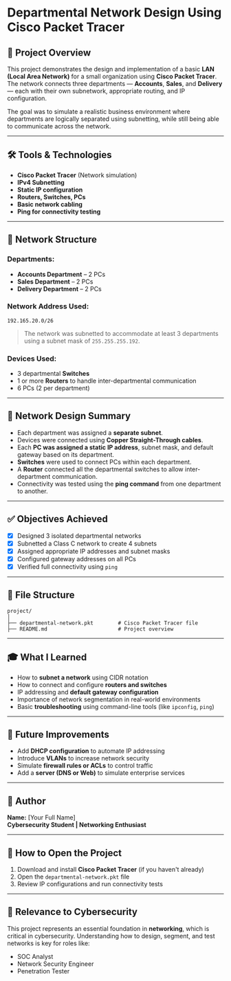 
# Departmental Network Design Using Cisco Packet Tracer

## 📁 Project Overview

This project demonstrates the design and implementation of a basic **LAN (Local Area Network)** for a small organization using **Cisco Packet Tracer**. The network connects three departments — **Accounts**, **Sales**, and **Delivery** — each with their own subnetwork, appropriate routing, and IP configuration.

The goal was to simulate a realistic business environment where departments are logically separated using subnetting, while still being able to communicate across the network.

---

## 🛠️ Tools & Technologies
- **Cisco Packet Tracer** (Network simulation)
- **IPv4 Subnetting**
- **Static IP configuration**
- **Routers, Switches, PCs**
- **Basic network cabling**
- **Ping for connectivity testing**

---

## 🧱 Network Structure

### Departments:
- **Accounts Department** – 2 PCs
- **Sales Department** – 2 PCs
- **Delivery Department** – 2 PCs

### Network Address Used:
```
192.165.20.0/26
```

> The network was subnetted to accommodate at least 3 departments using a subnet mask of `255.255.255.192`.

### Devices Used:
- 3 departmental **Switches**
- 1 or more **Routers** to handle inter-departmental communication
- 6 PCs (2 per department)

---

## 📡 Network Design Summary

- Each department was assigned a **separate subnet**.
- Devices were connected using **Copper Straight-Through cables**.
- Each **PC was assigned a static IP address**, subnet mask, and default gateway based on its department.
- **Switches** were used to connect PCs within each department.
- A **Router** connected all the departmental switches to allow inter-department communication.
- Connectivity was tested using the **ping command** from one department to another.

---

## ✅ Objectives Achieved

- [x] Designed 3 isolated departmental networks
- [x] Subnetted a Class C network to create 4 subnets
- [x] Assigned appropriate IP addresses and subnet masks
- [x] Configured gateway addresses on all PCs
- [x] Verified full connectivity using `ping`

---

## 📁 File Structure

```
project/
│
├── departmental-network.pkt        # Cisco Packet Tracer file
├── README.md                       # Project overview
```

---

## 🎓 What I Learned

- How to **subnet a network** using CIDR notation
- How to connect and configure **routers and switches**
- IP addressing and **default gateway configuration**
- Importance of network segmentation in real-world environments
- Basic **troubleshooting** using command-line tools (like `ipconfig`, `ping`)

---

## 🚀 Future Improvements

- Add **DHCP configuration** to automate IP addressing
- Introduce **VLANs** to increase network security
- Simulate **firewall rules or ACLs** to control traffic
- Add a **server (DNS or Web)** to simulate enterprise services

---

## 📌 Author

**Name:** [Your Full Name]  
**Cybersecurity Student | Networking Enthusiast**

---

## 📎 How to Open the Project

1. Download and install **Cisco Packet Tracer** (if you haven't already)
2. Open the `departmental-network.pkt` file
3. Review IP configurations and run connectivity tests

---

## 💼 Relevance to Cybersecurity

This project represents an essential foundation in **networking**, which is critical in cybersecurity. Understanding how to design, segment, and test networks is key for roles like:
- SOC Analyst
- Network Security Engineer
- Penetration Tester

